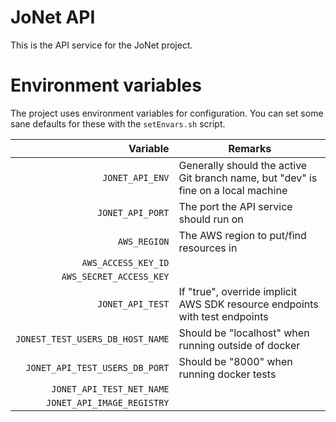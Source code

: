 # JoNet API
This is the API service for the JoNet project.

# Environment variables

The project uses environment variables for configuration. You can set some sane defaults for these with the `setEnvars.sh` script.

|Variable|Remarks|
|--:|---|
|`JONET_API_ENV`|Generally should the active Git branch name, but "dev" is fine on a local machine|
|`JONET_API_PORT`|The port the API service should run on|
|`AWS_REGION`|The AWS region to put/find resources in|
|`AWS_ACCESS_KEY_ID`||
|`AWS_SECRET_ACCESS_KEY`||
|`JONET_API_TEST`|If "true", override implicit AWS SDK resource endpoints with test endpoints|
|`JONEST_TEST_USERS_DB_HOST_NAME`|Should be "localhost" when running outside of docker|
|`JONET_API_TEST_USERS_DB_PORT`|Should be "8000" when running docker tests|
|`JONET_API_TEST_NET_NAME`||
|`JONET_API_IMAGE_REGISTRY`||


